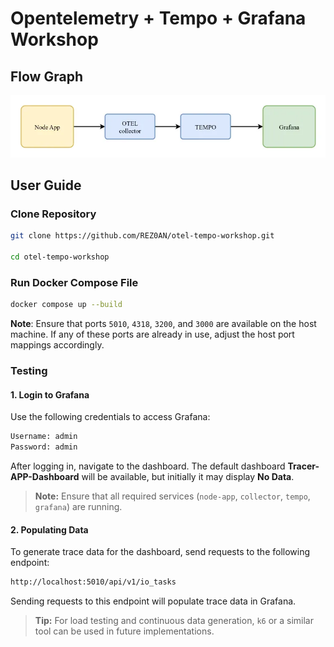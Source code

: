 # Opentelemetry + Tempo + Grafana Workshop

## Flow Graph

![data-flow-graph](./images/otel-tempo-workshop.webp)

## User Guide

### Clone Repository

```bash
git clone https://github.com/REZ0AN/otel-tempo-workshop.git

cd otel-tempo-workshop
```
### Run Docker Compose File

```bash
docker compose up --build
```
**Note**: Ensure that ports `5010`, `4318`, `3200`, and `3000` are available on the host machine. If any of these ports are already in use, adjust the host port mappings accordingly.

### Testing

#### 1. Login to Grafana

Use the following credentials to access Grafana:

```bash
Username: admin
Password: admin
```

After logging in, navigate to the dashboard. The default dashboard **Tracer-APP-Dashboard** will be available, but initially it may display **No Data**.

> **Note:** Ensure that all required services (`node-app`, `collector`, `tempo`, `grafana`) are running.

#### 2. Populating Data

To generate trace data for the dashboard, send requests to the following endpoint:

```bash
http://localhost:5010/api/v1/io_tasks
```

Sending requests to this endpoint will populate trace data in Grafana.

> **Tip:** For load testing and continuous data generation, `k6` or a similar tool can be used in future implementations.

